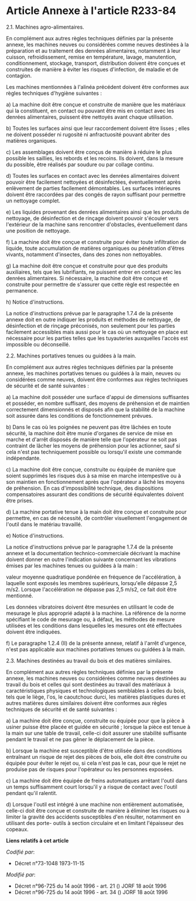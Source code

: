 # Article Annexe à l'article R233-84

2.1. Machines agro-alimentaires.

En complément aux autres règles techniques définies par la présente annexe, les machines neuves ou considérées comme neuves
destinées à la préparation et au traitement des denrées alimentaires, notamment à leur cuisson, refroidissement, remise en
température, lavage, manutention, conditionnement, stockage, transport, distribution doivent être conçues et construites de
manière à éviter les risques d'infection, de maladie et de contagion.

Les machines mentionnées à l'alinéa précédent doivent être conformes aux règles techniques d'hygiène suivantes :

a) La machine doit être conçue et construite de manière que les matériaux qui la constituent, en contact ou pouvant être mis
en contact avec les denrées alimentaires, puissent être nettoyés avant chaque utilisation.

b) Toutes les surfaces ainsi que leur raccordement doivent être lisses ; elles ne doivent posséder ni rugosité ni
anfractuosité pouvant abriter des matières organiques.

c) Les assemblages doivent être conçus de manière à réduire le plus possible les saillies, les rebords et les recoins. Ils
doivent, dans la mesure du possible, être réalisés par soudure ou par collage continu.

d) Toutes les surfaces en contact avec les denrées alimentaires doivent pouvoir être facilement nettoyées et désinfectées,
éventuellement après enlèvement de parties facilement démontables. Les surfaces intérieures doivent être raccordées par des
congés de rayon suffisant pour permettre un nettoyage complet.

e) Les liquides provenant des denrées alimentaires ainsi que les produits de nettoyage, de désinfection et de rinçage doivent
pouvoir s'écouler vers l'extérieur de la machine sans rencontrer d'obstacles, éventuellement dans une position de nettoyage.

f) La machine doit être conçue et construite pour éviter toute infiltration de liquide, toute accumulation de matières
organiques ou pénétration d'êtres vivants, notamment d'insectes, dans des zones non nettoyables.

g) La machine doit être conçue et construite pour que des produits auxiliaires, tels que les lubrifiants, ne puissent entrer
en contact avec les denrées alimentaires. Si nécessaire, la machine doit être conçue et construite pour permettre de
s'assurer que cette règle est respectée en permanence.

h) Notice d'instructions.

La notice d'instructions prévue par le paragraphe 1.7.4 de la présente annexe doit en outre indiquer les produits et méthodes
de nettoyage, de désinfection et de rinçage préconisés, non seulement pour les parties facilement accessibles mais aussi pour
le cas où un nettoyage en place est nécessaire pour les parties telles que les tuyauteries auxquelles l'accès est impossible
ou déconseillé.

2.2. Machines portatives tenues ou guidées à la main.

En complément aux autres règles techniques définies par la présente annexe, les machines portatives tenues ou guidées à la
main, neuves ou considérées comme neuves, doivent être conformes aux règles techniques de sécurité et de santé suivantes :

a) La machine doit posséder une surface d'appui de dimensions suffisantes et posséder, en nombre suffisant, des moyens de
préhension et de maintien correctement dimensionnés et disposés afin que la stabilité de la machine soit assurée dans les
conditions de fonctionnement prévues.

b) Dans le cas où les poignées ne peuvent pas être lâchées en toute sécurité, la machine doit être munie d'organes de service
de mise en marche et d'arrêt disposés de manière telle que l'opérateur ne soit pas contraint de lâcher les moyens de
préhension pour les actionner, sauf si cela n'est pas techniquement possible ou lorsqu'il existe une commande indépendante.

c) La machine doit être conçue, construite ou équipée de manière que soient supprimés les risques dus à sa mise en marche
intempestive ou à son maintien en fonctionnement après que l'opérateur a lâché les moyens de préhension. En cas
d'impossibilité technique, des dispositions compensatoires assurant des conditions de sécurité équivalentes doivent être
prises.

d) La machine portative tenue à la main doit être conçue et construite pour permettre, en cas de nécessité, de contrôler
visuellement l'engagement de l'outil dans le matériau travaillé.

e) Notice d'instructions.

La notice d'instructions prévue par le paragraphe 1.7.4 de la présente annexe et la documentation technico-commerciale
décrivant la machine doivent donner en outre l'indication suivante concernant les vibrations émises par les machines tenues
ou guidées à la main :

valeur moyenne quadratique pondérée en fréquence de l'accélération, à laquelle sont exposés les membres supérieurs,
lorsqu'elle dépasse 2,5 m/s2. Lorsque l'accélération ne dépasse pas 2,5 m/s2, ce fait doit être mentionné.

Les données vibratoires doivent être mesurées en utilisant le code de mesurage le plus approprié adapté à la machine. La
référence de la norme spécifiant le code de mesurage ou, à défaut, les méthodes de mesure utilisées et les conditions dans
lesquelles les mesures ont été effectuées doivent être indiquées.

f) Le paragraphe 1.2.4 (II) de la présente annexe, relatif à l'arrêt d'urgence, n'est pas applicable aux machines portatives
tenues ou guidées à la main.

2.3. Machines destinées au travail du bois et des matières similaires.

En complément aux autres règles techniques définies par la présente annexe, les machines neuves ou considérées comme neuves
destinées au travail du bois et celles qui sont destinées au travail des matériaux à caractéristiques physiques et
technologiques semblables à celles du bois, tels que le liège, l'os, le caoutchouc durci, les matières plastiques dures et
autres matières dures similaires doivent être conformes aux règles techniques de sécurité et de santé suivantes :

a) La machine doit être conçue, construite ou équipée pour que la pièce à usiner puisse être placée et guidée en sécurité ;
lorsque la pièce est tenue à la main sur une table de travail, celle-ci doit assurer une stabilité suffisante pendant le
travail et ne pas gêner le déplacement de la pièce.

b) Lorsque la machine est susceptible d'être utilisée dans des conditions entraînant un risque de rejet des pièces de bois,
elle doit être construite ou équipée pour éviter le rejet ou, si cela n'est pas le cas, pour que le rejet ne produise pas de
risques pour l'opérateur ou les personnes exposées.

c) La machine doit être équipée de freins automatiques arrêtant l'outil dans un temps suffisamment court lorsqu'il y a risque
de contact avec l'outil pendant qu'il ralentit.

d) Lorsque l'outil est intégré à une machine non entièrement automatisée, celle-ci doit être conçue et construite de manière
à éliminer les risques ou à limiter la gravité des accidents susceptibles d'en résulter, notamment en utilisant des porte-
outils à section circulaire et en limitant l'épaisseur des copeaux.

**Liens relatifs à cet article**

_Codifié par_:

  - Décret n°73-1048 1973-11-15

_Modifié par_:

  - Décret n°96-725 du 14 août 1996 - art. 21 () JORF 18 août 1996
  - Décret n°96-725 du 14 août 1996 - art. 34 () JORF 18 août 1996
